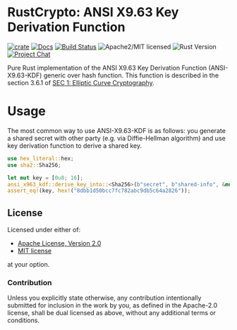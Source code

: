 # RustCrypto: ANSI X9.63 Key Derivation Function

[![crate][crate-image]][crate-link]
[![Docs][docs-image]][docs-link]
[![Build Status][build-image]][build-link]
![Apache2/MIT licensed][license-image]
![Rust Version][rustc-image]
[![Project Chat][chat-image]][chat-link]

Pure Rust implementation of the ANSI X9.63 Key Derivation Function (ANSI-X9.63-KDF) generic over hash function. 
This function is described in the section 3.6.1 of [SEC 1: Elliptic Curve Cryptography](http://www.secg.org/sec1-v2.pdf).

# Usage

The most common way to use ANSI-X9.63-KDF is as follows: you generate a shared secret with other
party (e.g. via Diffie-Hellman algorithm)  and use key derivation function to derive a shared key.

```rust
use hex_literal::hex;
use sha2::Sha256;

let mut key = [0u8; 16];
ansi_x963_kdf::derive_key_into::<Sha256>(b"secret", b"shared-info", &mut key).unwrap();
assert_eq!(key, hex!("8dbb1d50bcc7fc782abc9db5c64a2826"));
```

## License

Licensed under either of:

* [Apache License, Version 2.0](http://www.apache.org/licenses/LICENSE-2.0)
* [MIT license](http://opensource.org/licenses/MIT)

at your option.

### Contribution

Unless you explicitly state otherwise, any contribution intentionally submitted
for inclusion in the work by you, as defined in the Apache-2.0 license, shall be
dual licensed as above, without any additional terms or conditions.

[crate-image]: https://img.shields.io/crates/v/ansi-x963-kdf.svg?logo=rust
[crate-link]: https://crates.io/crates/ansi-x963-kdf
[docs-image]: https://docs.rs/ansi-x963-kdf/badge.svg
[docs-link]: https://docs.rs/ansi-x963-kdf/
[build-image]: https://github.com/RustCrypto/KDFs/actions/workflows/ansi-x963-kdf.yml/badge.svg
[build-link]: https://github.com/RustCrypto/KDFs/actions/workflows/ansi-x963-kdf.yml
[license-image]: https://img.shields.io/badge/license-Apache2.0/MIT-blue.svg
[rustc-image]: https://img.shields.io/badge/rustc-1.85+-blue.svg
[chat-image]: https://img.shields.io/badge/zulip-join_chat-blue.svg
[chat-link]: https://rustcrypto.zulipchat.com/#narrow/stream/260043-KDFs
